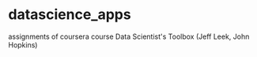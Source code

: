 datascience_apps
================

assignments of coursera course Data Scientist's Toolbox (Jeff Leek, John Hopkins)
